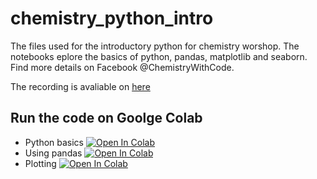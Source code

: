 # chemistry_python_intro
The files used for the introductory python for chemistry worshop. The notebooks eplore the basics of python, pandas, matplotlib and seaborn. Find more details on Facebook @ChemistryWithCode.

The recording is avaliable on [here](https://www.youtube.com/watch?v=hNNRVRmZO1s)

## Run the code on Goolge Colab
- Python basics     [![Open In Colab](https://colab.research.google.com/assets/colab-badge.svg)](https://colab.research.google.com/github/vinayak2019/chemistry_python_intro/blob/main/Introduction_to_python_in_chemistry_Basics.ipynb)
- Using pandas      [![Open In Colab](https://colab.research.google.com/assets/colab-badge.svg)](https://colab.research.google.com/github/vinayak2019/chemistry_python_intro/blob/main/Introduction_to_python_in_chemistry_Pandas.ipynb)
- Plotting     [![Open In Colab](https://colab.research.google.com/assets/colab-badge.svg)](https://colab.research.google.com/github/vinayak2019/chemistry_python_intro/blob/main/Introduction_to_python_in_chemistry_Plots.ipynb)

